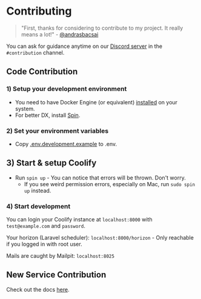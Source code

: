 # Contributing

> "First, thanks for considering to contribute to my project. 
  It really means a lot!" - [@andrasbacsai](https://github.com/andrasbacsai)

You can ask for guidance anytime on our 
[Discord server](https://coollabs.io/discord) in the `#contribution` channel.

## Code Contribution

### 1) Setup your development environment

- You need to have Docker Engine (or equivalent) [installed](https://docs.docker.com/engine/install/) on your system.
- For better DX, install [Spin](https://serversideup.net/open-source/spin/).

### 2) Set your environment variables

- Copy [.env.development.example](./.env.development.example) to .env.

## 3) Start & setup Coolify

- Run `spin up` - You can notice that errors will be thrown. Don't worry.
  - If you see weird permission errors, especially on Mac, run `sudo spin up` instead. 

### 4) Start development
You can login your Coolify instance at `localhost:8000` with `test@example.com` and `password`.

Your horizon (Laravel scheduler): `localhost:8000/horizon` - Only reachable if you logged in with root user.

Mails are caught by Mailpit: `localhost:8025`

## New Service Contribution
Check out the docs [here](https://coolify.io/docs/knowledge-base/add-a-service).

